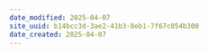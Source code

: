 ```yaml
---
date_modified: 2025-04-07
site_uuid: b14bcc3d-3ae2-41b3-8eb1-7f67c054b300
date_created: 2025-04-07
---
```


